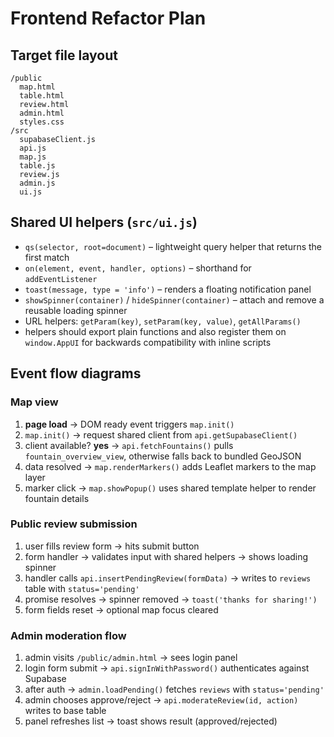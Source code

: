 # Frontend Refactor Plan

## Target file layout
```
/public
  map.html
  table.html
  review.html
  admin.html
  styles.css
/src
  supabaseClient.js
  api.js
  map.js
  table.js
  review.js
  admin.js
  ui.js
```

## Shared UI helpers (`src/ui.js`)
- `qs(selector, root=document)` – lightweight query helper that returns the first match
- `on(element, event, handler, options)` – shorthand for `addEventListener`
- `toast(message, type = 'info')` – renders a floating notification panel
- `showSpinner(container)` / `hideSpinner(container)` – attach and remove a reusable loading spinner
- URL helpers: `getParam(key)`, `setParam(key, value)`, `getAllParams()`
- helpers should export plain functions and also register them on `window.AppUI` for backwards compatibility with inline scripts

## Event flow diagrams

### Map view
1. **page load** → DOM ready event triggers `map.init()`
2. `map.init()` → request shared client from `api.getSupabaseClient()`
3. client available? **yes** → `api.fetchFountains()` pulls `fountain_overview_view`, otherwise falls back to bundled GeoJSON
4. data resolved → `map.renderMarkers()` adds Leaflet markers to the map layer
5. marker click → `map.showPopup()` uses shared template helper to render fountain details

### Public review submission
1. user fills review form → hits submit button
2. form handler → validates input with shared helpers → shows loading spinner
3. handler calls `api.insertPendingReview(formData)` → writes to `reviews` table with `status='pending'`
4. promise resolves → spinner removed → `toast('thanks for sharing!')`
5. form fields reset → optional map focus cleared

### Admin moderation flow
1. admin visits `/public/admin.html` → sees login panel
2. login form submit → `api.signInWithPassword()` authenticates against Supabase
3. after auth → `admin.loadPending()` fetches `reviews` with `status='pending'`
4. admin chooses approve/reject → `api.moderateReview(id, action)` writes to base table
5. panel refreshes list → toast shows result (approved/rejected)
